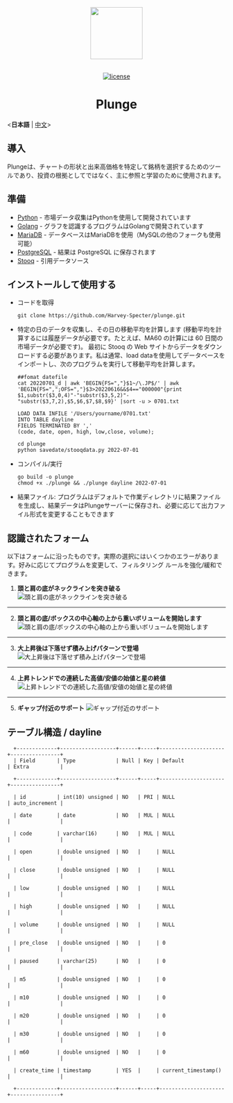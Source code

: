 <div align="center"> <a href="https://github.com/Harvey-Specter/plunge"> <img width="120" src="./img/logo_1024.png"> </a><br/><br/>

[![license](./img/mit_lic.svg)](LICENSE)
<h1>Plunge</h1>
</div>

<**日本語** |  [中文](./README_zh.md)>

## 導入

Plungeは、チャートの形状と出来高価格を特定して銘柄を選択するためのツールであり、投資の根拠としてではなく、主に参照と学習のために使用されます。

## 準備

- [Python](https://www.python.org/) - 市場データ収集はPythonを使用して開発されています
- [Golang](https://go.dev/) - グラフを認識するプログラムはGolangで開発されています
- [MariaDB](https://mariadb.org/) - データベースはMariaDBを使用（MySQLの他のフォークも使用可能）
- [PostgreSQL](https://www.postgresql.org/) - 結果は PostgreSQL に保存されます
- [Stooq](https://stooq.com/) - 引用データソース

## インストールして使用する
- コードを取得  

      git clone https://github.com/Harvey-Specter/plunge.git
- 特定の日のデータを収集し、その日の移動平均を計算します (移動平均を計算するには履歴データが必要です。たとえば、MA60 の計算には 60 日間の市場データが必要です)。 最初に Stooq の Web サイトからデータをダウンロードする必要があります。私は通常、load dataを使用してデータベースをインポートし、次のプログラムを実行して移動平均を計算します。

      ##fomat datefile
      cat 20220701_d | awk 'BEGIN{FS=","}$1~/\.JP$/' | awk 'BEGIN{FS=",";OFS=","}$3>20220616&&$4=="000000"{print $1,substr($3,0,4)"-"substr($3,5,2)"-"substr($3,7,2),$5,$6,$7,$8,$9}' |sort -u > 0701.txt

      LOAD DATA INFILE '/Users/yourname/0701.txt'  
      INTO TABLE dayline
      FIELDS TERMINATED BY ','
      (code, date, open, high, low,close, volume);
      
      cd plunge
      python savedate/stooqdata.py 2022-07-01
- コンパイル/実行

      go build -o plunge
      chmod +x ./plunge && ./plunge dayline 2022-07-01

- 結果ファイル: プログラムはデフォルトで作業ディレクトリに結果ファイルを生成し、結果データはPlungeサーバーに保存され、必要に応じて出力ファイル形式を変更することもできます
      
## 認識されたフォーム
以下はフォームに沿ったものです。実際の選択にはいくつかのエラーがあります。好みに応じてプログラムを変更して、フィルタリング ルールを強化/緩和できます。

1.	**頭と肩の底がネックラインを突き破る**    
   ![頭と肩の底がネックラインを突き破る](./img/headshoulder1.png)  

<hr/>

2.	**頭と肩の底/ボックスの中心軸の上から重いボリュームを開始します**  
   ![頭と肩の底/ボックスの中心軸の上から重いボリュームを開始します](./img/headshoulder2.png)
<hr/>

3.	**大上昇後は下落せず積み上げパターンで登場**  
   ![大上昇後は下落せず積み上げパターンで登場](./img/getChips.png)
<hr/>

4.	**上昇トレンドでの連続した高値/安値の始値と星の終値** 
   ![上昇トレンドでの連続した高値/安値の始値と星の終値](./img/stars.png)
<hr/>

5.	**ギャップ付近のサポート** 
   ![ギャップ付近のサポート](./img/gap.png)

## テーブル構造 /  dayline

      +-------------+------------------+------+-----+---------------------+----------------+
      | Field       | Type             | Null | Key | Default             | Extra          |

      +-------------+------------------+------+-----+---------------------+----------------+

      | id          | int(10) unsigned | NO   | PRI | NULL                | auto_increment |

      | date        | date             | NO   | MUL | NULL                |                |

      | code        | varchar(16)      | NO   | MUL | NULL                |                |

      | open        | double unsigned  | NO   |     | NULL                |                |

      | close       | double unsigned  | NO   |     | NULL                |                |

      | low         | double unsigned  | NO   |     | NULL                |                |

      | high        | double unsigned  | NO   |     | NULL                |                |

      | volume      | double unsigned  | NO   |     | NULL                |                |

      | pre_close   | double unsigned  | NO   |     | 0                   |                |

      | paused      | varchar(25)      | NO   |     | 0                   |                |

      | m5          | double unsigned  | NO   |     | 0                   |                |

      | m10         | double unsigned  | NO   |     | 0                   |                |

      | m20         | double unsigned  | NO   |     | 0                   |                |

      | m30         | double unsigned  | NO   |     | 0                   |                |

      | m60         | double unsigned  | NO   |     | 0                   |                |

      | create_time | timestamp        | YES  |     | current_timestamp() |                |

      +-------------+------------------+------+-----+---------------------+----------------+


